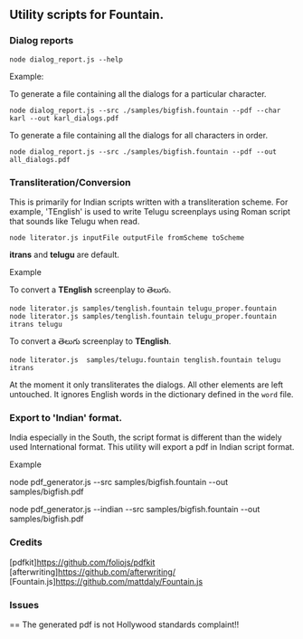 ## Utility scripts for Fountain.

### Dialog reports

	node dialog_report.js --help

Example:

To generate a file containing all the dialogs for a particular character.

	node dialog_report.js --src ./samples/bigfish.fountain --pdf --char karl --out karl_dialogs.pdf

To generate a file containing all the dialogs for all characters in order.

	node dialog_report.js --src ./samples/bigfish.fountain --pdf --out all_dialogs.pdf

### Transliteration/Conversion

This is primarily for Indian scripts written with a transliteration scheme. For example, 'TEnglish' is used to write Telugu screenplays using Roman script that sounds like Telugu when read.

	node literator.js inputFile outputFile fromScheme toScheme

**itrans** and **telugu** are default.

Example

To convert a **TEnglish** screenplay to తెలుగు.

	node literator.js samples/tenglish.fountain telugu_proper.fountain
	node literator.js samples/tenglish.fountain telugu_proper.fountain itrans telugu

To convert a తెలుగు screenplay to **TEnglish**.

	node literator.js  samples/telugu.fountain tenglish.fountain telugu itrans

At the moment it only transliterates the dialogs. All other elements are left untouched. It ignores English words in the dictionary defined in the `word` file.

### Export to 'Indian' format.

India especially in the South, the script format is different than the widely used International format. This utility will export a pdf in Indian script format.

Example

node pdf_generator.js --src samples/bigfish.fountain --out samples/bigfish.pdf 

node pdf_generator.js --indian --src samples/bigfish.fountain --out samples/bigfish.pdf 

### Credits

[pdfkit]https://github.com/foliojs/pdfkit
[afterwriting]https://github.com/afterwriting/
[Fountain.js]https://github.com/mattdaly/Fountain.js 

### Issues
==
The generated pdf is not Hollywood standards complaint!!
 
